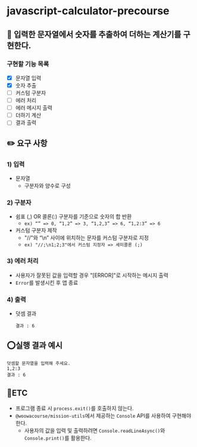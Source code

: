 # javascript-calculator-precourse

## 📑 입력한 문자열에서 숫자를 추출하여 더하는 계산기를 구현한다.

### 구현할 기능 목록

- [x] 문자열 입력
- [x] 숫자 추출
- [ ] 커스텀 구분자
- [ ] 에러 처리
- [ ] 에러 메시지 출력
- [ ] 더하기 계산
- [ ] 결과 출력

## ✏️ 요구 사항

### 1) 입력

- 문자열
  - 구분자와 양수로 구성

### 2) 구분자

- 쉼표 (,) OR 콜론(:) 구분자를 기준으로 숫자의 합 반환
  - `ex) “” => 0, “1,2” => 3, “1,2,3” => 6, “1,2:3” => 6`
- 커스텀 구분자 제작
  - "//"와 “\n” 사이에 위치하는 문자를 커스텀 구분자로 지정
  - `ex) "//;\n1;2;3"에서 커스텀 지정자 => 세미콜론 (;)`

### 3) 에러 처리

- 사용자가 잘못된 값을 입력할 경우 "[ERROR]"로 시작하는 메시지 출력
- `Error`를 발생시킨 후 앱 종료

### 4) 출력

- 덧셈 결과

  ```
  결과 : 6

  ```

## ⭕실행 결과 예시

```
덧셈할 문자열을 입력해 주세요.
1,2:3
결과 : 6

```

## 🔎ETC

- 프로그램 종료 시 `process.exit()`를 호출하지 않는다.
- `@woowacourse/mission-utils`에서 제공하는 `Console` API를 사용하여 구현해야 한다.
  - 사용자의 값을 입력 및 출력하려면 `Console.readLineAsync()`와 `Console.print()`를 활용한다.
